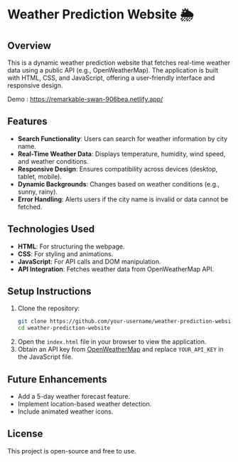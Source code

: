 
# Weather Prediction Website 🌦️

## Overview
This is a dynamic weather prediction website that fetches real-time weather data using a public API (e.g., OpenWeatherMap). The application is built with HTML, CSS, and JavaScript, offering a user-friendly interface and responsive design.

Demo : https://remarkable-swan-906bea.netlify.app/


## Features
- **Search Functionality**: Users can search for weather information by city name.
- **Real-Time Weather Data**: Displays temperature, humidity, wind speed, and weather conditions.
- **Responsive Design**: Ensures compatibility across devices (desktop, tablet, mobile).
- **Dynamic Backgrounds**: Changes based on weather conditions (e.g., sunny, rainy).
- **Error Handling**: Alerts users if the city name is invalid or data cannot be fetched.

## Technologies Used
- **HTML**: For structuring the webpage.
- **CSS**: For styling and animations.
- **JavaScript**: For API calls and DOM manipulation.
- **API Integration**: Fetches weather data from OpenWeatherMap API.

## Setup Instructions
1. Clone the repository:
   ```bash
   git clone https://github.com/your-username/weather-prediction-website.git
   cd weather-prediction-website
   ```
2. Open the `index.html` file in your browser to view the application.
3. Obtain an API key from [OpenWeatherMap](https://openweathermap.org/api) and replace `YOUR_API_KEY` in the JavaScript file.

## Future Enhancements
- Add a 5-day weather forecast feature.
- Implement location-based weather detection.
- Include animated weather icons.

## License
This project is open-source and free to use.

